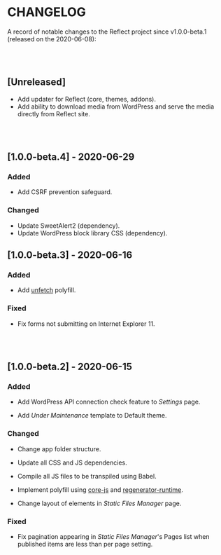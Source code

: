 # CHANGELOG

A record of notable changes to the Reflect project since v1.0.0-beta.1 (released on the 2020-06-08):

<br>

<br>

## [Unreleased]

- Add updater for Reflect (core, themes, addons).
- Add ability to download media from WordPress and serve the media directly from Reflect site.

<br><br>

## [1.0.0-beta.4] - 2020-06-29

### Added

- Add CSRF prevention safeguard.

### Changed

- Update SweetAlert2 (dependency).
- Update WordPress block library CSS (dependency).

## [1.0.0-beta.3] - 2020-06-16

### Added

- Add [unfetch](https://github.com/developit/unfetch) polyfill.

### Fixed

- Fix forms not submitting on Internet Explorer 11.  

<br><br>

## [1.0.0-beta.2] - 2020-06-15

### Added

- Add WordPress API connection check feature to *Settings* page.

- Add *Under Maintenance* template to Default theme.

### Changed

- Change app folder structure.

- Update all CSS and JS dependencies.

- Compile all JS files to be transpiled using Babel.

- Implement polyfill using [core-js](https://github.com/zloirock/core-js) and [regenerator-runtime](https://github.com/facebook/regenerator/blob/master/packages/regenerator-runtime/runtime.js).

- Change layout of elements in *Static Files Manager* page.

### Fixed

- Fix pagination appearing in *Static Files Manager*'s Pages list when published items are less than per page setting.
